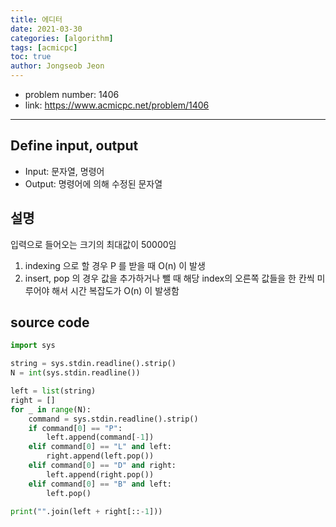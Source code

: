 ```yaml
---
title: 에디터
date: 2021-03-30
categories: [algorithm]
tags: [acmicpc]
toc: true
author: Jongseob Jeon
---
```



- problem number: 1406  
- link: https://www.acmicpc.net/problem/1406  

---

## Define input, output
- Input: 문자열, 명령어
- Output: 명령어에 의해 수정된 문자열

## 설명
입력으로 들어오는 크기의 최대값이 50000임
1. indexing 으로 할 경우 P 를 받을 때 O(n) 이 발생
2. insert, pop 의 경우 값을 추가하거나 뺄 때 해당 index의 오른쪽 값들을 한 칸씩 미루어야 해서 시간 복잡도가 O(n) 이 발생함

## source code 
```python
import sys

string = sys.stdin.readline().strip()
N = int(sys.stdin.readline())

left = list(string)
right = []
for _ in range(N):
    command = sys.stdin.readline().strip()
    if command[0] == "P":
        left.append(command[-1])
    elif command[0] == "L" and left:
        right.append(left.pop())
    elif command[0] == "D" and right:
        left.append(right.pop())
    elif command[0] == "B" and left:
        left.pop()

print("".join(left + right[::-1]))
```
